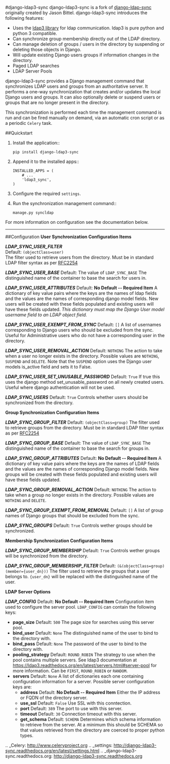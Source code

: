 #django-ldap3-sync
django-ldap3-sync is a fork of [django-ldap-sync](https://github.com/jbittel/django-ldap-sync) originally created by Jason Bittel.
django-ldap3-sync introduces the following features:

 - Uses the [ldap3 library](https://github.com/cannatag/ldap3) for ldap communication. ldap3 is pure python and python 3 compatible.
 - Can synchronize group membership directly out of the LDAP directory.
 - Can manage deletion of groups / users in the directory by suspending or deleting those objects in Django.
 - Will update existing Django users groups if information changes in the directory.
 - Paged LDAP searches
 - LDAP Server Pools

django-ldap3-sync provides a Django management command that synchronizes LDAP
users and groups from an authoritative server. It performs a one-way
synchronization that creates and/or updates the local Django users and groups. It can also optionally delete or suspend users or groups that are no longer present in the directory.

This synchronization is performed each time the management command is run and
can be fired manually on demand, via an automatic cron script or as a periodic
`Celery` task.

##Quickstart
1. Install the application::

      `pip install django-ldap3-sync`

2. Append it to the installed apps::

      ```
      INSTALLED_APPS = (
          # ...
          'ldap3_sync',
      )
      ```

3. Configure the required `settings`.

4. Run the synchronization management command::

      `manage.py syncldap`

For more information on configuration see the documentation below.


----------

##Configuration
**User Synchronization Configuration Items**

***LDAP_SYNC_USER_FILTER***  
Default: `(objectClass=user)`  
The filter used to retrieve users from the directory. Must be in standard LDAP filter syntax as per [RFC2254](http://www.ietf.org/rfc/rfc2254.txt?number=2254)

***LDAP_SYNC_USER_BASE***
Default: The value of `LDAP_SYNC_BASE`
The distinguished name of the container to base the search for users in.

***LDAP_SYNC_USER_ATTRIBUTES*** 
Default: **No Default -- Required Item**
A dictionary of key value pairs where the keys are the names of ldap fields and the values are the names of corresponding django model fields. New users will be created with these fields populated and existing users will have these fields updated. *This dictionary must map the Django User model username field to an LDAP object field.*

***LDAP_SYNC_USER_EXEMPT_FROM_SYNC***
Default: `[]`
A list of usernames corresponding to Django users who should be excluded from the sync. Useful for Administrative users who do not have a corresponding user in the directory.

***LDAP_SYNC_USER_REMOVAL_ACTION***
Default: `NOTHING`
The action to take when a user no longer exists in the directory. Possible values are `NOTHING`, `SUSPEND` and `DELETE`. Note that the `SUSPEND` option uses the Django user models is_active field and sets it to False.

***LDAP_SYNC_USER_SET_UNUSABLE_PASSWORD***
Default: `True`
If true this uses the django method set_unusable_password on all newly created users. Useful where django authentication will not be used.

***LDAP_SYNC_USERS***
Default: `True`
Controls whether users should be synchronized from the directory.

**Group Synchronization Configuration Items**

***LDAP_SYNC_GROUP_FILTER***
Default: `(objectClass=group)`
The filter used to retrieve groups from the directory. Must be in standard LDAP filter syntax as per [RFC2254](http://www.ietf.org/rfc/rfc2254.txt?number=2254)

***LDAP_SYNC_GROUP_BASE***
Default: The value of `LDAP_SYNC_BASE`
The distinguished name of the container to base the search for groups in.

***LDAP_SYNC_GROUP_ATTRIBUTES***
Default: **No Default -- Required Item**
A dictionary of key value pairs where the keys are the names of LDAP fields and the values are the names of corresponding Django model fields. New groups will be created with these fields populated and existing users will have these fields updated.

***LDAP_SYNC_GROUP_REMOVAL_ACTION***
Default: `NOTHING`
The action to take when a group no longer exists in the directory. Possible values are `NOTHING` and `DELETE`.

***LDAP_SYNC_GROUP_EXEMPT_FROM_REMOVAL***
Default: `[]`
A list of group names of Django groups that should be excluded from the sync.

***LDAP_SYNC_GROUPS***
Default: `True`
Controls wether groups should be synchronized.

**Membership Synchronization Configuration Items**

***LDAP_SYNC_GROUP_MEMBERSHIP***
Default: `True`
Controls wether groups will be synchronized from the directory.

***LDAP_SYNC_GROUP_MEMBERSHIP_FILTER***
Default: `(&(objectClass=group)(member={user_dn}))`
The filter used to retrieve the groups that a user belongs to. `{user_dn}` will be replaced with the distinguished name of the user.

**LDAP Server Options**

***LDAP_CONFIG***
Default: **No Default -- Required Item**
Configuration item used to configure the server pool. `LDAP_CONFIG` can contain the following keys:

 - **page_size**
	Default: `500`
	The page size for searches using this server pool.
 - **bind_user**
    Default: `None`
    The distinguished name of the user to bind to the directory with.
 - **bind_pass**
   Default: `None`
   The password of the user to bind to the directory with.
 - **pooling_strategy**
   Default: `ROUND_ROBIN`
   The strategy to use when the pool contains multiple servers. See ldap3 documentation at      https://ldap3.readthedocs.org/en/latest/servers.html#server-pool for more information. Can be   `FIRST`, `ROUND_ROBIN` or `RANDOM`.
 - **servers**
Default: `None`
A list of dictionaries each one containing configuration information for a server. Possible server configuration keys are:
	 - **address**
		Default: **No Default -- Required Item**
		Either the IP address or FQDN of the directory server.
	 - **use_ssl**
		Default: `False`
		Use SSL with this conntection.
	 - **port**
	   Default: `389`
	   The port to use with this server.
	 - **timeout**
		Default: `30`
		Connection timeout with this server.
	 - **get_schema**
		Default: `SCHEMA`
	Determines which schema information to retrieve from the server. At a minimum this should be SCHEMA so that values retrieved from the directory are coerced to proper python types. 


.. _Celery: http://www.celeryproject.org
.. _settings: http://django-ldap3-sync.readthedocs.org/en/latest/settings.html
.. _django-ldap3-sync.readthedocs.org: http://django-ldap3-sync.readthedocs.org
